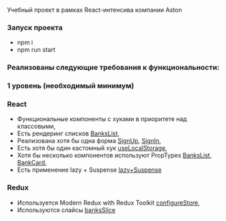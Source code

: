 Учебный проект в рамках React-интенсива компании Aston

### Запуск проекта

- npm i
- npm run start

### Реализованы следующие требования к функциональности:

### 1 уровень (необходимый минимум)

### React

- Функциональные компоненты c хуками в приоритете над классовыми,
- Есть рендеринг списков [BanksList](./src/widgets/BanksList/BanksList.tsx),
- Реализована хотя бы одна форма [SignUp](./src/features/auth/signUp/ui/SignUpForm/SignUpForm.tsx), [SignIn](./src/features/auth/signIn/ui/SignInForm/SignInForm.tsx),
- Есть хотя бы один кастомный хук [useLocalStorage](./src/shared/hooks/useLocalStorage.ts),
- Хотя бы несколько компонентов используют PropTypes [BanksList](./src/widgets/BanksList/BanksList.tsx), [BankCard](./src/entities/bank/ui/bank-card/index.tsx),
- Есть применение lazy + Suspense [lazy+Suspense](./src/app/index.tsx)

### Redux

- Используется Modern Redux with Redux Toolkit [configureStore](./src/app/redux/store.ts),
- Используются слайсы [banksSlice](./src/app/redux/banksSlice.ts)
